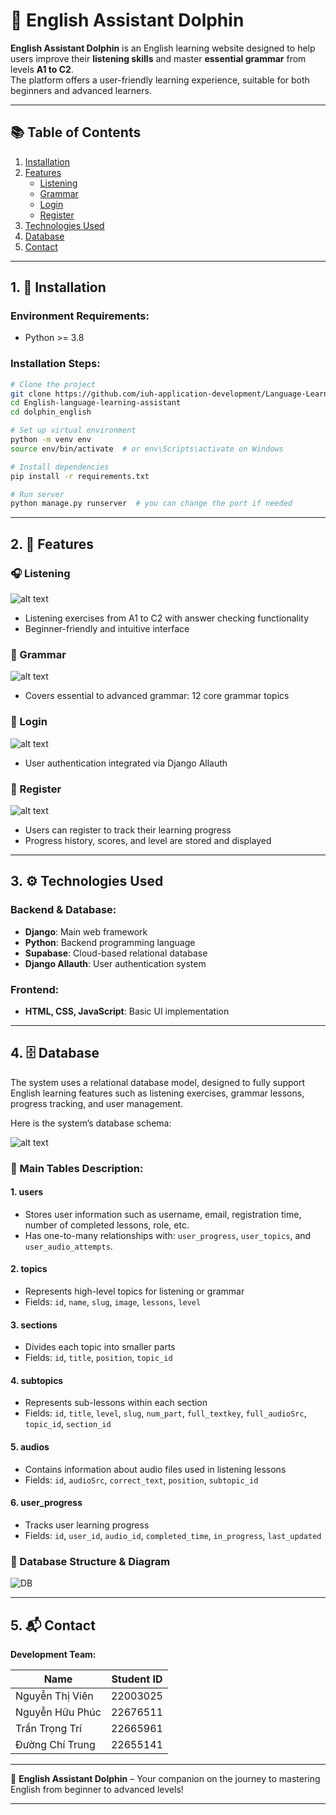 # 🐬 English Assistant Dolphin

**English Assistant Dolphin** is an English learning website designed to help users improve their **listening skills** and master **essential grammar** from levels **A1 to C2**.  
The platform offers a user-friendly learning experience, suitable for both beginners and advanced learners.

---

## 📚 Table of Contents

1. [Installation](#1-installation)  
2. [Features](#2-features)  
   - [Listening](#listening)  
   - [Grammar](#grammar)  
   - [Login](#login)  
   - [Register](#register)  
3. [Technologies Used](#3-technologies-used)  
4. [Database](#4-database)  
5. [Contact](#5-contact)  

---

## 1. 🚀 Installation

### Environment Requirements:
- Python >= 3.8  

### Installation Steps:
```bash
# Clone the project
git clone https://github.com/iuh-application-development/Language-Learning-Assistan1.git
cd English-language-learning-assistant
cd dolphin_english

# Set up virtual environment
python -m venv env
source env/bin/activate  # or env\Scripts\activate on Windows

# Install dependencies
pip install -r requirements.txt

# Run server
python manage.py runserver  # you can change the port if needed
```

---

## 2. 🧠 Features

### 🎧 Listening  
![alt text](dolphin_english/media/image/img_readme/image.png)
- Listening exercises from A1 to C2 with answer checking functionality  
- Beginner-friendly and intuitive interface

### 🧾 Grammar  
![alt text](dolphin_english/media/image/img_readme/image-1.png) 
- Covers essential to advanced grammar: 12 core grammar topics

### 🔐 Login  
![alt text](dolphin_english/media/image/img_readme/image-2.png)  
- User authentication integrated via Django Allauth

### 📝 Register  
![alt text](dolphin_english/media/image/img_readme/image-3.png)
- Users can register to track their learning progress  
- Progress history, scores, and level are stored and displayed

---

## 3. ⚙️ Technologies Used

### Backend & Database:
- **Django**: Main web framework  
- **Python**: Backend programming language  
- **Supabase**: Cloud-based relational database  
- **Django Allauth**: User authentication system

### Frontend:
- **HTML, CSS, JavaScript**: Basic UI implementation

---

## 4. 🗄️ Database

The system uses a relational database model, designed to fully support English learning features such as listening exercises, grammar lessons, progress tracking, and user management.

Here is the system’s database schema:

![alt text](dolphin_english/media/image/img_readme/db.png) 

### 📘 Main Tables Description:

#### **1. users**
- Stores user information such as username, email, registration time, number of completed lessons, role, etc.  
- Has one-to-many relationships with: `user_progress`, `user_topics`, and `user_audio_attempts`.

#### **2. topics**
- Represents high-level topics for listening or grammar  
- Fields: `id`, `name`, `slug`, `image`, `lessons`, `level`

#### **3. sections**
- Divides each topic into smaller parts  
- Fields: `id`, `title`, `position`, `topic_id`

#### **4. subtopics**
- Represents sub-lessons within each section  
- Fields: `id`, `title`, `level`, `slug`, `num_part`, `full_textkey`, `full_audioSrc`, `topic_id`, `section_id`

#### **5. audios**
- Contains information about audio files used in listening lessons  
- Fields: `id`, `audioSrc`, `correct_text`, `position`, `subtopic_id`

#### **6. user_progress**
- Tracks user learning progress  
- Fields: `id`, `user_id`, `audio_id`, `completed_time`, `in_progress`, `last_updated`



### 🎥 Database Structure & Diagram

![DB](media/image/img_readme/db.gif)


---

## 5. 📬 Contact

**Development Team:**

| Name               | Student ID |
|--------------------|------------|
| Nguyễn Thị Viên     | 22003025   |
| Nguyễn Hữu Phúc     | 22676511   |
| Trần Trọng Trí      | 22665961   |
| Đường Chí Trung     | 22655141   |

---

🎯 **English Assistant Dolphin** – Your companion on the journey to mastering English from beginner to advanced levels!

---

